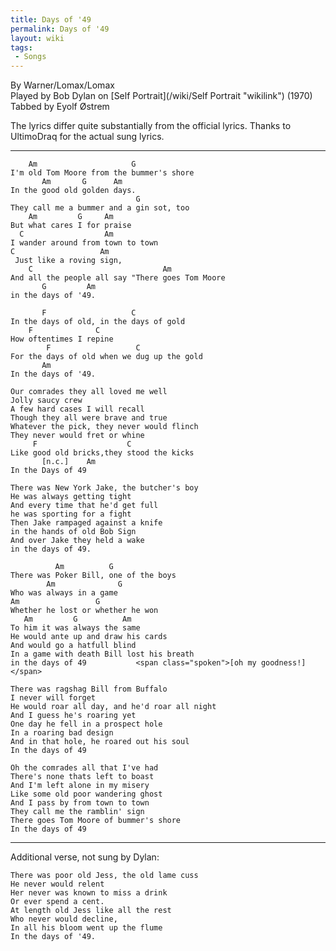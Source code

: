 ```yaml
---
title: Days of '49
permalink: Days of '49
layout: wiki
tags:
 - Songs
---
```


By Warner/Lomax/Lomax  
Played by Bob Dylan on [Self Portrait](/wiki/Self Portrait "wikilink")
(1970)  
Tabbed by Eyolf Østrem

The lyrics differ quite substantially from the official lyrics. Thanks
to UltimoDraq for the actual sung lyrics.

* * * * *

        Am                     G
    I'm old Tom Moore from the bummer's shore
           Am       G      Am
    In the good old golden days.
                                G
    They call me a bummer and a gin sot, too
        Am         G     Am
    But what cares I for praise
      C                  Am
    I wander around from town to town
    C                   Am
     Just like a roving sign,
        C                             Am
    And all the people all say "There goes Tom Moore
           G         Am
    in the days of '49.

           F                   C
    In the days of old, in the days of gold
        F              C
    How oftentimes I repine
            F                   C
    For the days of old when we dug up the gold
           Am
    In the days of '49.

    Our comrades they all loved me well
    Jolly saucy crew
    A few hard cases I will recall
    Though they all were brave and true
    Whatever the pick, they never would flinch
    They never would fret or whine
         F                    C
    Like good old bricks,they stood the kicks
           [n.c.]    Am
    In the Days of 49

    There was New York Jake, the butcher's boy
    He was always getting tight
    And every time that he'd get full
    he was sporting for a fight
    Then Jake rampaged against a knife
    in the hands of old Bob Sign
    And over Jake they held a wake
    in the days of 49.

              Am          G
    There was Poker Bill, one of the boys
            Am              G
    Who was always in a game
    Am                 G
    Whether he lost or whether he won
       Am         G          Am
    To him it was always the same
    He would ante up and draw his cards
    And would go a hatfull blind
    In a game with death Bill lost his breath
    in the days of 49           <span class="spoken">[oh my goodness!]</span>

    There was ragshag Bill from Buffalo
    I never will forget
    He would roar all day, and he'd roar all night
    And I guess he's roaring yet
    One day he fell in a prospect hole
    In a roaring bad design
    And in that hole, he roared out his soul
    In the days of 49

    Oh the comrades all that I've had
    There's none thats left to boast
    And I'm left alone in my misery
    Like some old poor wandering ghost
    And I pass by from town to town
    They call me the ramblin' sign
    There goes Tom Moore of bummer's shore
    In the days of 49

* * * * *

Additional verse, not sung by Dylan:

    There was poor old Jess, the old lame cuss
    He never would relent
    Her never was known to miss a drink
    Or ever spend a cent.
    At length old Jess like all the rest
    Who never would decline,
    In all his bloom went up the flume
    In the days of '49.
